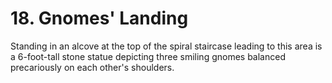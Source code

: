 # 18. Gnomes' Landing

Standing in an alcove at the top of the spiral staircase leading to this area is a 6-foot-tall stone statue depicting three smiling gnomes balanced precariously on each other's shoulders.